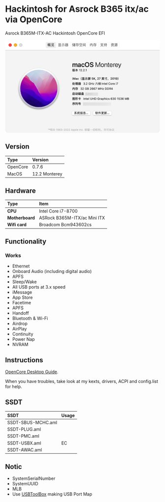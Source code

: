 # Hackintosh for Asrock B365 itx/ac via OpenCore

Asrock B365M-ITX-AC Hackintosh OpenCore EFI

![ScreenShot](/screenshot.png)

## Version

| Type     | Version |
| :------- | :------ |
| OpenCore | 0.7.6   |
| MacOS    | 12.2 Monterey   |

## Hardware

| Type            | Item                         |
| :-------------- |:-----------------------------|
| **CPU**         | Intel Core i7-8700           |
| **Motherboard** | ASRock B365M-ITX/ac Mini ITX |
| **Wifi card**   | Broadcom Bcm943602cs         |

## Functionality

### Works

- Ethernet
- Onboard Audio (including digital audio)
- APFS
- Sleep/Wake
- All USB ports at 3.x speed
- iMessage
- App Store
- Facetime
- APFS
- Handoff
- Bluetooth & Wi-Fi
- Airdrop
- AirPlay
- Continuity
- Power Nap
- NVRAM

## Instructions

[OpenCore Desktop Guide](https://dortania.github.io/OpenCore-Desktop-Guide/).

When you have troubles, take look at my kexts, drivers, ACPI and config.list for help.

## SSDT

| SSDT             | Usage |
| :--------------- |:------|
| SSDT-SBUS-MCHC.aml |       |
| SSDT-PLUG.aml    |       |
| SSDT-PMC.aml     |       |
| SSDT-USBX.aml    | EC    |
| SSDT-AWAC.aml    |       |


## Notic 
- SystemSerialNumber
- SystemUUID
- MLB
- Use [USBToolBox](https://github.com/USBToolBox/kext/) making USB Port Map
